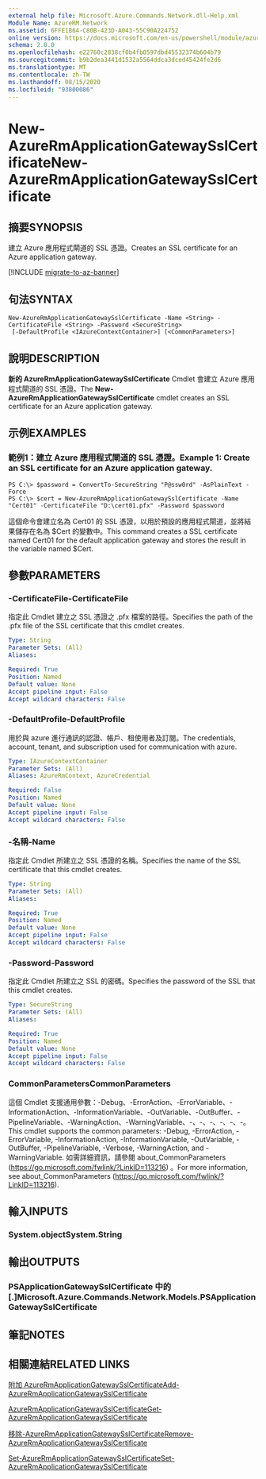 ```yaml
---
external help file: Microsoft.Azure.Commands.Network.dll-Help.xml
Module Name: AzureRM.Network
ms.assetid: 6FFE1B64-C80B-423D-A043-55C90A224752
online version: https://docs.microsoft.com/en-us/powershell/module/azurerm.network/new-azurermapplicationgatewaysslcertificate
schema: 2.0.0
ms.openlocfilehash: e22760c2838cf0b4fb0597dbd45532374b604b79
ms.sourcegitcommit: b9b2dea3441d1532a5564ddca3dced45424fe2d6
ms.translationtype: MT
ms.contentlocale: zh-TW
ms.lasthandoff: 08/15/2020
ms.locfileid: "93800086"
---
```

# <span data-ttu-id="7eb82-101">New-AzureRmApplicationGatewaySslCertificate</span><span class="sxs-lookup"><span data-stu-id="7eb82-101">New-AzureRmApplicationGatewaySslCertificate</span></span>

## <span data-ttu-id="7eb82-102">摘要</span><span class="sxs-lookup"><span data-stu-id="7eb82-102">SYNOPSIS</span></span>
<span data-ttu-id="7eb82-103">建立 Azure 應用程式閘道的 SSL 憑證。</span><span class="sxs-lookup"><span data-stu-id="7eb82-103">Creates an SSL certificate for an Azure application gateway.</span></span>

[!INCLUDE [migrate-to-az-banner](../../includes/migrate-to-az-banner.md)]

## <span data-ttu-id="7eb82-104">句法</span><span class="sxs-lookup"><span data-stu-id="7eb82-104">SYNTAX</span></span>

```
New-AzureRmApplicationGatewaySslCertificate -Name <String> -CertificateFile <String> -Password <SecureString>
 [-DefaultProfile <IAzureContextContainer>] [<CommonParameters>]
```

## <span data-ttu-id="7eb82-105">說明</span><span class="sxs-lookup"><span data-stu-id="7eb82-105">DESCRIPTION</span></span>
<span data-ttu-id="7eb82-106">**新的 AzureRmApplicationGatewaySslCertificate** Cmdlet 會建立 Azure 應用程式閘道的 SSL 憑證。</span><span class="sxs-lookup"><span data-stu-id="7eb82-106">The **New-AzureRmApplicationGatewaySslCertificate** cmdlet creates an SSL certificate for an Azure application gateway.</span></span>

## <span data-ttu-id="7eb82-107">示例</span><span class="sxs-lookup"><span data-stu-id="7eb82-107">EXAMPLES</span></span>

### <span data-ttu-id="7eb82-108">範例1：建立 Azure 應用程式閘道的 SSL 憑證。</span><span class="sxs-lookup"><span data-stu-id="7eb82-108">Example 1: Create an SSL certificate for an Azure application gateway.</span></span>
```
PS C:\> $password = ConvertTo-SecureString "P@ssw0rd" -AsPlainText -Force
PS C:\> $cert = New-AzureRmApplicationGatewaySslCertificate -Name "Cert01" -CertificateFile "D:\cert01.pfx" -Password $password
```

<span data-ttu-id="7eb82-109">這個命令會建立名為 Cert01 的 SSL 憑證，以用於預設的應用程式閘道，並將結果儲存在名為 $Cert 的變數中。</span><span class="sxs-lookup"><span data-stu-id="7eb82-109">This command creates a SSL certificate named Cert01 for the default application gateway and stores the result in the variable named $Cert.</span></span>

## <span data-ttu-id="7eb82-110">參數</span><span class="sxs-lookup"><span data-stu-id="7eb82-110">PARAMETERS</span></span>

### <span data-ttu-id="7eb82-111">-CertificateFile</span><span class="sxs-lookup"><span data-stu-id="7eb82-111">-CertificateFile</span></span>
<span data-ttu-id="7eb82-112">指定此 Cmdlet 建立之 SSL 憑證之 .pfx 檔案的路徑。</span><span class="sxs-lookup"><span data-stu-id="7eb82-112">Specifies the path of the .pfx file of the SSL certificate that this cmdlet creates.</span></span>

```yaml
Type: String
Parameter Sets: (All)
Aliases: 

Required: True
Position: Named
Default value: None
Accept pipeline input: False
Accept wildcard characters: False
```

### <span data-ttu-id="7eb82-113">-DefaultProfile</span><span class="sxs-lookup"><span data-stu-id="7eb82-113">-DefaultProfile</span></span>
<span data-ttu-id="7eb82-114">用於與 azure 進行通訊的認證、帳戶、租使用者及訂閱。</span><span class="sxs-lookup"><span data-stu-id="7eb82-114">The credentials, account, tenant, and subscription used for communication with azure.</span></span>

```yaml
Type: IAzureContextContainer
Parameter Sets: (All)
Aliases: AzureRmContext, AzureCredential

Required: False
Position: Named
Default value: None
Accept pipeline input: False
Accept wildcard characters: False
```

### <span data-ttu-id="7eb82-115">-名稱</span><span class="sxs-lookup"><span data-stu-id="7eb82-115">-Name</span></span>
<span data-ttu-id="7eb82-116">指定此 Cmdlet 所建立之 SSL 憑證的名稱。</span><span class="sxs-lookup"><span data-stu-id="7eb82-116">Specifies the name of the SSL certificate that this cmdlet creates.</span></span>

```yaml
Type: String
Parameter Sets: (All)
Aliases: 

Required: True
Position: Named
Default value: None
Accept pipeline input: False
Accept wildcard characters: False
```

### <span data-ttu-id="7eb82-117">-Password</span><span class="sxs-lookup"><span data-stu-id="7eb82-117">-Password</span></span>
<span data-ttu-id="7eb82-118">指定此 Cmdlet 所建立之 SSL 的密碼。</span><span class="sxs-lookup"><span data-stu-id="7eb82-118">Specifies the password of the SSL that this cmdlet creates.</span></span>

```yaml
Type: SecureString
Parameter Sets: (All)
Aliases: 

Required: True
Position: Named
Default value: None
Accept pipeline input: False
Accept wildcard characters: False
```

### <span data-ttu-id="7eb82-119">CommonParameters</span><span class="sxs-lookup"><span data-stu-id="7eb82-119">CommonParameters</span></span>
<span data-ttu-id="7eb82-120">這個 Cmdlet 支援通用參數：-Debug、-ErrorAction、-ErrorVariable、-InformationAction、-InformationVariable、-OutVariable、-OutBuffer、-PipelineVariable、-WarningAction、-WarningVariable、-、-、-、-、-、-。</span><span class="sxs-lookup"><span data-stu-id="7eb82-120">This cmdlet supports the common parameters: -Debug, -ErrorAction, -ErrorVariable, -InformationAction, -InformationVariable, -OutVariable, -OutBuffer, -PipelineVariable, -Verbose, -WarningAction, and -WarningVariable.</span></span> <span data-ttu-id="7eb82-121">如需詳細資訊，請參閱 about_CommonParameters (https://go.microsoft.com/fwlink/?LinkID=113216) 。</span><span class="sxs-lookup"><span data-stu-id="7eb82-121">For more information, see about_CommonParameters (https://go.microsoft.com/fwlink/?LinkID=113216).</span></span>

## <span data-ttu-id="7eb82-122">輸入</span><span class="sxs-lookup"><span data-stu-id="7eb82-122">INPUTS</span></span>

### <span data-ttu-id="7eb82-123">System.object</span><span class="sxs-lookup"><span data-stu-id="7eb82-123">System.String</span></span>

## <span data-ttu-id="7eb82-124">輸出</span><span class="sxs-lookup"><span data-stu-id="7eb82-124">OUTPUTS</span></span>

### <span data-ttu-id="7eb82-125">PSApplicationGatewaySslCertificate 中的 [.]</span><span class="sxs-lookup"><span data-stu-id="7eb82-125">Microsoft.Azure.Commands.Network.Models.PSApplicationGatewaySslCertificate</span></span>

## <span data-ttu-id="7eb82-126">筆記</span><span class="sxs-lookup"><span data-stu-id="7eb82-126">NOTES</span></span>

## <span data-ttu-id="7eb82-127">相關連結</span><span class="sxs-lookup"><span data-stu-id="7eb82-127">RELATED LINKS</span></span>

[<span data-ttu-id="7eb82-128">附加 AzureRmApplicationGatewaySslCertificate</span><span class="sxs-lookup"><span data-stu-id="7eb82-128">Add-AzureRmApplicationGatewaySslCertificate</span></span>](./Add-AzureRmApplicationGatewaySslCertificate.md)

[<span data-ttu-id="7eb82-129">AzureRmApplicationGatewaySslCertificate</span><span class="sxs-lookup"><span data-stu-id="7eb82-129">Get-AzureRmApplicationGatewaySslCertificate</span></span>](./Get-AzureRmApplicationGatewaySslCertificate.md)

[<span data-ttu-id="7eb82-130">移除-AzureRmApplicationGatewaySslCertificate</span><span class="sxs-lookup"><span data-stu-id="7eb82-130">Remove-AzureRmApplicationGatewaySslCertificate</span></span>](./Remove-AzureRmApplicationGatewaySslCertificate.md)

[<span data-ttu-id="7eb82-131">Set-AzureRmApplicationGatewaySslCertificate</span><span class="sxs-lookup"><span data-stu-id="7eb82-131">Set-AzureRmApplicationGatewaySslCertificate</span></span>](./Set-AzureRmApplicationGatewaySslCertificate.md)


